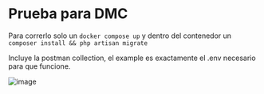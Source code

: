 # Prueba para DMC 

Para correrlo solo un `docker compose up` y dentro del contenedor un ` composer install && php artisan migrate`

Incluye la postman collection, el example es exactamente el .env necesario para que funcione.

![image](https://github.com/user-attachments/assets/822de63d-ae62-4024-8a01-c5d7debc7bed)
